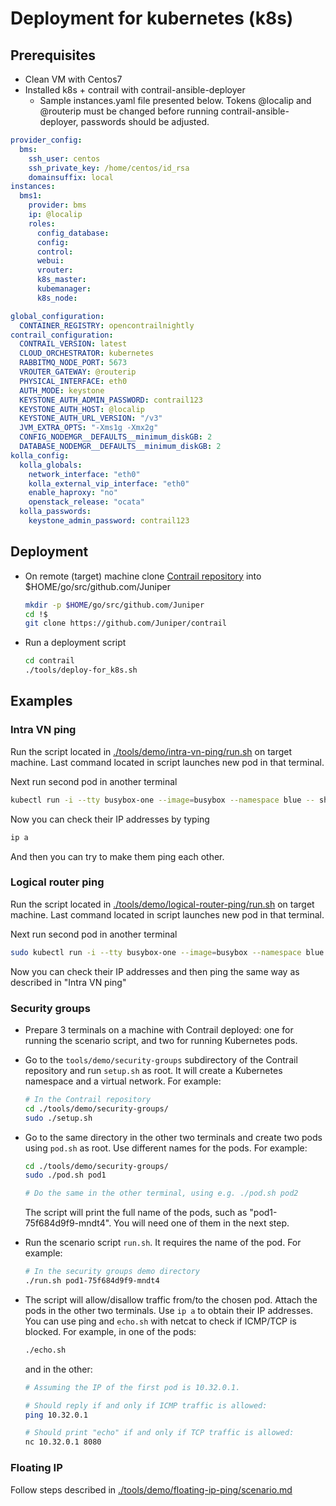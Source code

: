 # Deployment for kubernetes (k8s)

## Prerequisites

- Clean VM with Centos7
- Installed k8s + contrail with contrail-ansible-deployer
  - Sample instances.yaml file presented below. Tokens @localip and @routerip must be changed before running contrail-ansible-deployer, passwords should be adjusted.

```yaml
provider_config:
  bms:
    ssh_user: centos
    ssh_private_key: /home/centos/id_rsa
    domainsuffix: local
instances:
  bms1:
    provider: bms
    ip: @localip
    roles:
      config_database:
      config:
      control:
      webui:
      vrouter:
      k8s_master:
      kubemanager:
      k8s_node:

global_configuration:
  CONTAINER_REGISTRY: opencontrailnightly
contrail_configuration:
  CONTRAIL_VERSION: latest
  CLOUD_ORCHESTRATOR: kubernetes
  RABBITMQ_NODE_PORT: 5673
  VROUTER_GATEWAY: @routerip
  PHYSICAL_INTERFACE: eth0
  AUTH_MODE: keystone
  KEYSTONE_AUTH_ADMIN_PASSWORD: contrail123
  KEYSTONE_AUTH_HOST: @localip
  KEYSTONE_AUTH_URL_VERSION: "/v3"
  JVM_EXTRA_OPTS: "-Xms1g -Xmx2g"
  CONFIG_NODEMGR__DEFAULTS__minimum_diskGB: 2
  DATABASE_NODEMGR__DEFAULTS__minimum_diskGB: 2
kolla_config:
  kolla_globals:
    network_interface: "eth0"
    kolla_external_vip_interface: "eth0"
    enable_haproxy: "no"
    openstack_release: "ocata"
  kolla_passwords:
    keystone_admin_password: contrail123
```

## Deployment

- On remote (target) machine clone [Contrail repository](https://github.com/Juniper/contrail) into $HOME/go/src/github.com/Juniper

  ```bash
  mkdir -p $HOME/go/src/github.com/Juniper
  cd !$
  git clone https://github.com/Juniper/contrail
  ```

- Run a deployment script

  ```bash
  cd contrail
  ./tools/deploy-for_k8s.sh
  ```

## Examples

### Intra VN ping

Run the script located in [./tools/demo/intra-vn-ping/run.sh](../tools/demo/intra-vn-ping/run.sh)
on target machine. Last command located in script launches new pod in that terminal.

Next run second pod in another terminal

```bash
kubectl run -i --tty busybox-one --image=busybox --namespace blue -- sh
```

Now you can check their IP addresses by typing

```bash
ip a
```

And then you can try to make them ping each other.

### Logical router ping

Run the script located in [./tools/demo/logical-router-ping/run.sh](../tools/demo/logical-router-ping/run.sh)
on target machine. Last command located in script launches new pod in that terminal.

Next run second pod in another terminal

```bash
sudo kubectl run -i --tty busybox-one --image=busybox --namespace blue -- sh
```

Now you can check their IP addresses and then ping the same way
as described in "Intra VN ping"

### Security groups

- Prepare 3 terminals on a machine with Contrail deployed: one for running the scenario script, and two for running Kubernetes pods.
- Go to the `tools/demo/security-groups` subdirectory of the Contrail repository and run `setup.sh` as root.
  It will create a Kubernetes namespace and a virtual network. For example:

  ```bash
  # In the Contrail repository
  cd ./tools/demo/security-groups/
  sudo ./setup.sh
  ```

- Go to the same directory in the other two terminals and create two pods using `pod.sh` as root. Use different names for the pods. For example:

  ```bash
  cd ./tools/demo/security-groups/
  sudo ./pod.sh pod1

  # Do the same in the other terminal, using e.g. ./pod.sh pod2
  ```

  The script will print the full name of the pods, such as "pod1-75f684d9f9-mndt4". You will need one of them in the next step.

- Run the scenario script `run.sh`. It requires the name of the pod. For example:

  ```bash
  # In the security groups demo directory
  ./run.sh pod1-75f684d9f9-mndt4
  ```

- The script will allow/disallow traffic from/to the chosen pod. Attach the pods in the other two terminals. Use `ip a` to obtain their IP addresses.
  You can use ping and `echo.sh` with netcat to check if ICMP/TCP is blocked. For example, in one of the pods:

  ```bash
  ./echo.sh
  ```

  and in the other:

  ```bash
  # Assuming the IP of the first pod is 10.32.0.1.

  # Should reply if and only if ICMP traffic is allowed:
  ping 10.32.0.1

  # Should print "echo" if and only if TCP traffic is allowed:
  nc 10.32.0.1 8080
  ```

### Floating IP

Follow steps described in [./tools/demo/floating-ip-ping/scenario.md](../tools/demo/floating-ip-ping/scenario.md)
